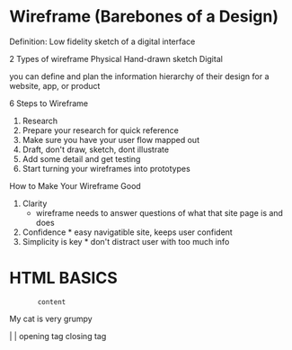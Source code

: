 # Wireframe (Barebones of a Design)
 Definition: Low fidelity sketch of a digital interface
          
 2 Types of wireframe
  Physical Hand-drawn sketch
  Digital
  
 you can define and plan the information hierarchy of their design for a website, app, or product

6 Steps to Wireframe
  1. Research
  2. Prepare your research for quick reference
  3. Make sure you have your user flow mapped out
  4. Draft, don't draw, sketch, dont illustrate
  5. Add some detail and get testing
  6. Start turning your wireframes into prototypes

How to Make Your Wireframe Good
  1. Clarity
     * wireframe needs to answer questions of what that site page is and does
  2. Confidence
    * easy navigatible site, keeps user confident
  3. Simplicity is key
    * don't distract user with too much info


 # HTML BASICS
  
           content
  <p>My cat is very grumpy</p>
    |                       |
opening tag             closing tag

  
